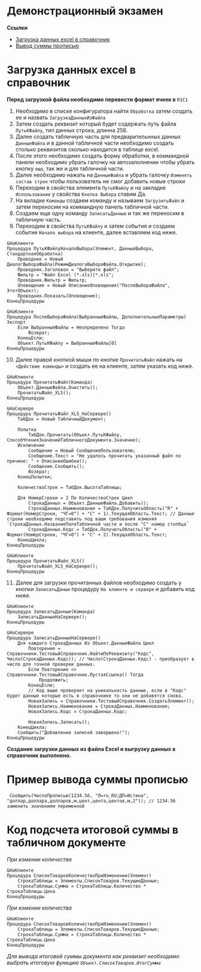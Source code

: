 # Демонстрационный экзамен
**Ссылки**
* [Загрузка данных excel в справочник](#Загрузка-данных-excel-в-справочник)
* [Вывод суммы прописью](#Пример-вывода-суммы-прописью)

# Загрузка данных excel в справочник
**Перед загрузкой файла необходимо перевести формат ячеек в** `R1C1`
1. Необходимо в списке конфигуратора найти `Обработка` затем создать ее и назвать `ЗагрузкаДанныхИзФайла`
2. Затем создать реквизит который будет содержать путь файла `ПутьКФайлу`, тип данных строка, длинна 256.
3. Далее создать табличную часть для предварительнных данных `ДанныеФайла` и в данной табличной части необходимо создать столько реквизитов сколько находится в таблице excel.
4. После этого необходимо создать форму обработки, в коммандной панели необходимо убрать галочку на автозаполнении чтобы убрать кнопку `еще`, так же и для табличной части.
5. Далее необходимо нажать на `ДанныеФайла` и убрать галочку `Изменять состав строк` чтобы пользователь не смог добавить новые строки
6. Переходим в свойства элемента `ПутьКФайлу` и на закладке `Использование` у свойства `Кнопка Выбора` ставим Да.
7. На вкладке `Команды` создаем команду и называем `ЗагрузитьФайл` и затем переносим на коммандную панель табличной части.
8. Создаем еще одну команду `ЗаписатьДанные` и так же переносим в табличную часть.
9. Переходим в свойства `ПутьКФайлу` и затем события и создаем событие `Начало выбора` на клиенте, далее вставляем код ниже.
```1c
&НаКлиенте
Процедура ПутьКФайлуНачалоВыбора(Элемент, ДанныеВыбора, СтандартнаяОбработка)
	Проводник = Новый ДиалогВыбораФайла(РежимДиалогаВыбораФайла.Открытие);
	Проводник.Заголовок = "Выберите файл";
	Фильтр = "Файл Excel (*.xls)|*.xls";
	Проводник.Фильтр = Фильтр;
	Оповещение = Новый ОписаниеОповещения("ПослеВыбораФайла", ЭтотОбъект);
	Проводник.Показать(Оповещение);
КонецПроцедуры
```
```1c
&НаКлиенте
Процедура ПослеВыбораФайла(ВыбранныеФайлы, ДополнительныеПараметры) Экспорт
	Если ВыбранныеФайлы = Неопределено Тогда 
		Возврат;
	КонецЕсли;
	Объект.ПутьКФайлу = ВыбранныеФайлы[0]
КонецПроцедуры
```
10. Далее правой кнопкой мыши по кнопке `ПрочитатьФайл` нажать на `<Действие команды>` и создать ее на клиенте, затем указать код ниже.
```1c
&НаКлиенте
Процедура ПрочитатьФайл(Команда)
	Объект.ДанныеФайла.Очистить();
	ПрочитатьФайл_XLS();
КонецПроцедуры
```
```1c
&НаСервере
Процедура ПрочитатьФайл_XLS_НаСервере()
	ТабДок = Новый ТабличныйДокумент;
	
	Попытка
		ТабДок.Прочитать(Объект.ПутьКФайлу, СпособЧтенияЗначенийТабличногоДокумента.Значение);
	Исключение
		Сообщение = Новый СообщениеПользователю;
		Сообщение.Текст = "Не удалось прочитать указанный файл по причине: " + ОписаниеОшибки();
		Сообщение.Сообщить();
		Возврат;
	КонецПопытки;
	
	КоличествоСтрок = ТабДок.ВысотаТаблицы;
	
	Для НомерСтроки = 2 По КоличествоСтрок Цикл 
		СтрокаДанных = Объект.ДанныеФайла.Добавить();
		СтрокаДанных.Наименование = ТабДок.ПолучитьОбласть("R" + Формат(НомерСтроки, "ЧГ=0") + "C" + 1).ТекущаяОбласть.Текст; // Данные строки необходимо подставить под ваши требования изменяя `СтрокаДанных.НазваниеПоляТабличной части и после "C" номер столбца`
		СтрокаДанных.Кодс = ТабДок.ПолучитьОбласть("R" + Формат(НомерСтроки, "ЧГ=0") + "C" + 2).ТекущаяОбласть.Текст;
    КонецЦикла;
КонецПроцедуры
```
```1c
&НаКлиенте
Процедура ПрочитатьФайл_XLS()
	ПрочитатьФайл_XLS_НаСервере();
КонецПроцедуры
```
11. Далее для загрузки прочитанных файлов необходимо создать у кнопки `ЗаписатьДаные` процедуру `На клиенте и сервере` и добавить код ниже.
```1c
&НаКлиенте
Процедура ЗаписатьДанные(Команда)
	ЗаписатьДанныеНаСервере();
КонецПроцедуры
```
```1c
&НаСервере
Процедура ЗаписатьДанныеНаСервере()
	Для каждого СтрокаДанных Из Объект.ДанныеФайла Цикл
		Повторение = Справочники.ТестовыйСправочник.НайтиПоРеквизиту("Кодс", Число(СтрокаДанных.Кодс)); // Число(СтрокаДанных.Кодс) - преобразует в число для точной проверки данных.
		Если Повторение <> Справочники.ТестовыйСправочник.ПустаяСсылка() Тогда
			Продолжить;
		КонецЕсли;
		// Код выше проверяет на уникальность данные, если в "Кодс" будет данные которые есть в справочнике то они не добавятся снова.
		НоваяЗапись = Справочники.ТестовыйСправочник.СоздатьЭлемент();
		НоваяЗапись.Наименование = СтрокаДанных.Наименование;
		НоваяЗапись.Кодс = СтрокаДанных.Кодс;
		
		НоваяЗапись.Записать();
	КонецЦикла;
	Сообщить("Добавление записей завершено!");
КонецПроцедуры
```
**Создание загрузки данных из файла Excel и выгрузку данных в справочник выполнено.**

# Пример вывода суммы прописью
```1c
 Сообщить(ЧислоПрописью(1234.56, "Л=ru_RU;ДП=Истина", "доллар,доллара,долларов,м,цент,цента,центов,м,2")); // 1234.56 заменить значением переменной
```

# Код подсчета итоговой суммы в табличном документе

*При измении количества*
```1c
&НаКлиенте
Процедура СписокТоваровКоличествоПриИзменении(Элемент)
	СтрокаТаблицы = Элементы.СписокТоваров.ТекущиеДанные;
	СтрокаТаблицы.Сумма = СтрокаТаблицы.Количество * СтрокаТаблицы.Цена
КонецПроцедуры
```
*При измении количества*
```1c
&НаКлиенте
Процедура СписокТоваровКоличествоПриИзменении(Элемент)
	СтрокаТаблицы = Элементы.СписокТоваров.ТекущиеДанные;
	СтрокаТаблицы.Сумма = СтрокаТаблицы.Количество * СтрокаТаблицы.Цена
КонецПроцедуры
```

*Для вывода итоговой суммы документа как реквизит необходимо выбрать итоговую функцию `Объект.СписокТоваров.ИтогСумма`*
